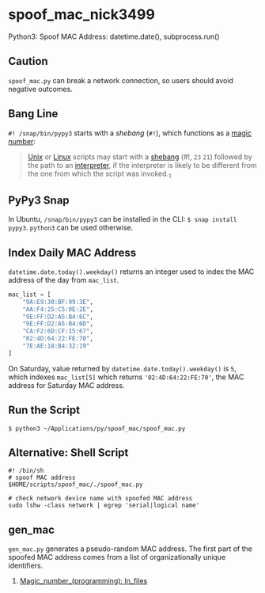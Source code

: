# spoof_mac_nick3499
Python3: Spoof MAC Address: datetime.date(), subprocess.run()

## Caution

`spoof_mac.py` can break a network connection, so users should avoid negative outcomes.

## Bang Line

`#! /snap/bin/pypy3` starts with a _shebang_ (`#!`), which functions as a [magic number](https://en.wikipedia.org/wiki/Magic_number_(programming)):

>[Unix](https://en.wikipedia.org/wiki/Unix) or [Linux](https://en.wikipedia.org/wiki/Linux) scripts may start with a [shebang](https://en.wikipedia.org/wiki/Shebang_(Unix)) (#!, `23` `21`) followed by the path to an [interpreter](https://en.wikipedia.org/wiki/Interpreter_directive), if the interpreter is likely to be different from the one from which the script was invoked.<sub>1</sub>

## PyPy3 Snap

In Ubuntu, `/snap/bin/pypy3` can be installed in the CLI: `$ snap install pypy3`. `python3` can be used otherwise.

## Index Daily MAC Address

`datetime.date.today().weekday()` returns an integer used to index the MAC
address of the day from `mac_list`.

```python
mac_list = [
    "9A:E9:30:BF:99:3E",
    "AA:F4:25:C5:0E:2E",
    "9E:FF:D2:A5:B4:6C",
    "9E:FF:D2:A5:B4:6D",
    "CA:F2:6D:CF:15:67",
    "02:4D:64:22:FE:70",
    "7E:AE:18:B4:32:19"
]
```

On Saturday, value returned by `datetime.date.today().weekday()` is `5`, which indexes `mac_list[5]` which returns `'02:4D:64:22:FE:70'`, the MAC address for Saturday MAC address.

## Run the Script

`$ python3 ~/Applications/py/spoof_mac/spoof_mac.py`

## Alternative: Shell Script

```shell
#! /bin/sh
# spoof MAC address
$HOME/scripts/spoof_mac/./spoof_mac.py

# check network device name with spoofed MAC address
sudo lshw -class network | egrep 'serial|logical name'
```

## gen_mac

`gen_mac.py` generates a pseudo-random MAC address. The first part of the spoofed MAC address comes from a list of organizationally unique identifiers.

1. [Magic_number_(programming): In_files](https://en.wikipedia.org/wiki/Magic_number_(programming)#In_files)
